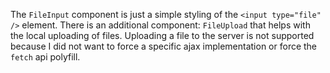 The `FileInput` component is just a simple styling of the `<input type="file" />` element.
There is an additional component: `FileUpload` that helps with the local uploading of files.
Uploading a file to the server is not supported because I did not want to force a specific
ajax implementation or force the `fetch` api polyfill.
